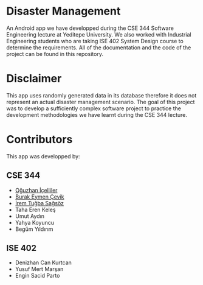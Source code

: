 # Disaster Management

An Android app we have developped during the CSE 344 Software Engineering lecture at Yeditepe University.
We also worked with Industrial Engineering students who are taking ISE 402 System Design course to determine the requirements.
All of the documentation and the code of the project can be found in this repository.

# Disclaimer

This app uses randomly generated data in its database therefore it does not represent an actual disaster management scenario.
The goal of this project was to develop a sufficiently complex software project to practice the development methodologies we have learnt during the CSE 344 lecture.

# Contributors

This app was developped by:

## CSE 344

- [Oğuzhan İçelliler](https://github.com/oawsim)
- [Burak Eymen Çevik](https://github.com/Pegasushi30)
- [İrem Tuğba Sağsöz](https://github.com/iremsagsoz)
- Taha Eren Keleş
- Umut Aydın
- Yahya Koyuncu
- Begüm Yıldırım

## ISE 402

- Denizhan Can Kurtcan
- Yusuf Mert Marşan
- Engin Sacid Parto
